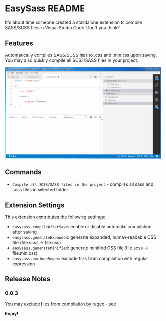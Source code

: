 # EasySass README

It's about time someone created a standalone extension to compile SASS/SCSS files in Visual Studio Code. Don't you think?

## Features

Automatically compiles SASS/SCSS files to .css and .min.css upon saving. You may also quickly compile all SCSS/SASS files in your project.

![Demo](demo.gif)

## Commands

* `Compile all SCSS/SASS files in the project` - compiles all sass and scss files in selected folder

## Extension Settings

This extension contributes the following settings:

* `easysass.compileAfterSave`: enable or disable automatic compilation after saving
* `easysass.generateExpanded`: generate expanded, human-readable CSS file (file.scss -> file.css)
* `easysass.generateMinified`: generate minified CSS file (file.scss -> file.min.css)
* `easysass.excludeRegex`: exclude files from compilation with regular expression

## Release Notes

### 0.0.3

You may exclude files from compilation by regex - see

**Enjoy!**